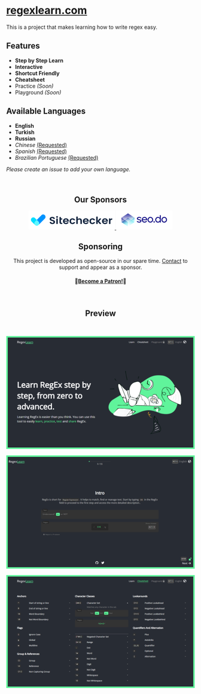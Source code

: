 # [regexlearn.com](https://regexlearn.com)

This is a project that makes learning how to write regex easy.

## Features

- **Step by Step Learn**
- **Interactive**
- **Shortcut Friendly**
- **Cheatsheet**
- Practice _(Soon)_
- Playground _(Soon)_

## Available Languages

- **English**
- **Turkish**
- **Russian**
- _Chinese_ [(Requested)](https://github.com/aykutkardas/regexlearn.com/issues/80)
- _Spanish_ [(Requested)](https://github.com/aykutkardas/regexlearn.com/issues/86)
- _Brazilian Portuguese_ [(Requested)](https://github.com/aykutkardas/regexlearn.com/issues/39)

_Please create an issue to add your own language._

<br>

<h2 align="center">Our Sponsors</h2>

<p align="center">
  <a href="https://sitechecker.pro/" target="_blank">
    <img src="preview/sitechecker.pro.png"/>
  </a>
  <a href="https://seo.do" target="_blank">
    <img src="preview/seo.do.png"/>
  </a>
</p>

<h2 align="center">Sponsoring</h2>

<p align="center">This project is developed as open-source in our spare time. <a href="mailto:aykutkrds@gmail.com">Contact</a> to support and appear as a sponsor.</p>

<h4 align="center">🎉<a href="https://www.patreon.com/bePatron?u=65063346" data-patreon-widget-type="become-patron-button">Become a Patron!</a>🎉</h3>

<br>

<h2 align="center">Preview</h2>

<br>

![Preview](preview/preview-landing.png)

![Preview](preview/preview-learn.png)

![Preview](preview/preview-cheatsheet.png)

<br>
